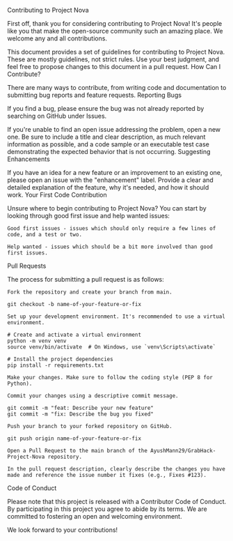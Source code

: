 Contributing to Project Nova

First off, thank you for considering contributing to Project Nova! It's people like you that make the open-source community such an amazing place. We welcome any and all contributions.

This document provides a set of guidelines for contributing to Project Nova. These are mostly guidelines, not strict rules. Use your best judgment, and feel free to propose changes to this document in a pull request.
How Can I Contribute?

There are many ways to contribute, from writing code and documentation to submitting bug reports and feature requests.
Reporting Bugs

If you find a bug, please ensure the bug was not already reported by searching on GitHub under Issues.

If you're unable to find an open issue addressing the problem, open a new one. Be sure to include a title and clear description, as much relevant information as possible, and a code sample or an executable test case demonstrating the expected behavior that is not occurring.
Suggesting Enhancements

If you have an idea for a new feature or an improvement to an existing one, please open an issue with the "enhancement" label. Provide a clear and detailed explanation of the feature, why it's needed, and how it should work.
Your First Code Contribution

Unsure where to begin contributing to Project Nova? You can start by looking through good first issue and help wanted issues:

    Good first issues - issues which should only require a few lines of code, and a test or two.

    Help wanted - issues which should be a bit more involved than good first issues.

Pull Requests

The process for submitting a pull request is as follows:

    Fork the repository and create your branch from main.

    git checkout -b name-of-your-feature-or-fix

    Set up your development environment. It's recommended to use a virtual environment.

    # Create and activate a virtual environment
    python -m venv venv
    source venv/bin/activate  # On Windows, use `venv\Scripts\activate`

    # Install the project dependencies
    pip install -r requirements.txt

    Make your changes. Make sure to follow the coding style (PEP 8 for Python).

    Commit your changes using a descriptive commit message.

    git commit -m "feat: Describe your new feature"
    git commit -m "fix: Describe the bug you fixed"

    Push your branch to your forked repository on GitHub.

    git push origin name-of-your-feature-or-fix

    Open a Pull Request to the main branch of the AyushMann29/GrabHack-Project-Nova repository.

    In the pull request description, clearly describe the changes you have made and reference the issue number it fixes (e.g., Fixes #123).

Code of Conduct

Please note that this project is released with a Contributor Code of Conduct. By participating in this project you agree to abide by its terms. We are committed to fostering an open and welcoming environment.

We look forward to your contributions!
